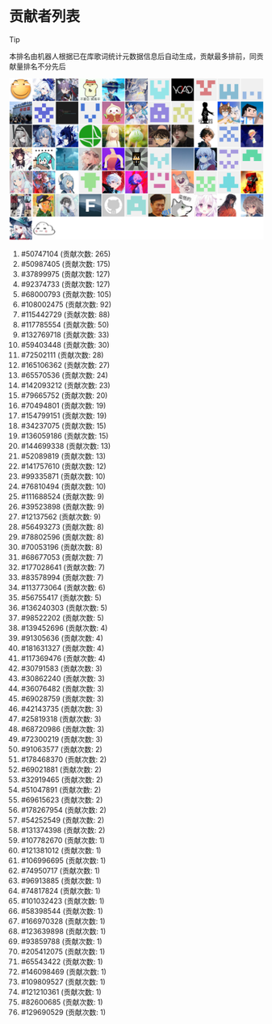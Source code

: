 # 贡献者列表

> [!TIP]
> 本排名由机器人根据已在库歌词统计元数据信息后自动生成，贡献最多排前，同贡献量排名不分先后

![贡献者头像画廊](./CONTRIBUTORS.svg)

1. #50747104 (贡献次数: 265)
2. #50987405 (贡献次数: 175)
3. #37899975 (贡献次数: 127)
4. #92374733 (贡献次数: 127)
5. #68000793 (贡献次数: 105)
6. #108002475 (贡献次数: 92)
7. #115442729 (贡献次数: 88)
8. #117785554 (贡献次数: 50)
9. #132769718 (贡献次数: 33)
10. #59403448 (贡献次数: 30)
11. #72502111 (贡献次数: 28)
12. #165106362 (贡献次数: 27)
13. #65570536 (贡献次数: 24)
14. #142093212 (贡献次数: 23)
15. #79665752 (贡献次数: 20)
16. #70494801 (贡献次数: 19)
17. #154799151 (贡献次数: 19)
18. #34237075 (贡献次数: 15)
19. #136059186 (贡献次数: 15)
20. #144699338 (贡献次数: 13)
21. #52089819 (贡献次数: 13)
22. #141757610 (贡献次数: 12)
23. #99335871 (贡献次数: 10)
24. #76810494 (贡献次数: 10)
25. #111688524 (贡献次数: 9)
26. #39523898 (贡献次数: 9)
27. #12137562 (贡献次数: 9)
28. #56493273 (贡献次数: 8)
29. #78802596 (贡献次数: 8)
30. #70053196 (贡献次数: 8)
31. #68677053 (贡献次数: 7)
32. #177028641 (贡献次数: 7)
33. #83578994 (贡献次数: 7)
34. #113773064 (贡献次数: 6)
35. #56755417 (贡献次数: 5)
36. #136240303 (贡献次数: 5)
37. #98522202 (贡献次数: 5)
38. #139452696 (贡献次数: 4)
39. #91305636 (贡献次数: 4)
40. #181631327 (贡献次数: 4)
41. #117369476 (贡献次数: 4)
42. #30791583 (贡献次数: 3)
43. #30862240 (贡献次数: 3)
44. #36076482 (贡献次数: 3)
45. #69028759 (贡献次数: 3)
46. #42143735 (贡献次数: 3)
47. #25819318 (贡献次数: 3)
48. #68720986 (贡献次数: 3)
49. #72300219 (贡献次数: 3)
50. #91063577 (贡献次数: 2)
51. #178468370 (贡献次数: 2)
52. #69021881 (贡献次数: 2)
53. #32919465 (贡献次数: 2)
54. #51047891 (贡献次数: 2)
55. #69615623 (贡献次数: 2)
56. #178267954 (贡献次数: 2)
57. #54252549 (贡献次数: 2)
58. #131374398 (贡献次数: 2)
59. #107782670 (贡献次数: 1)
60. #121381012 (贡献次数: 1)
61. #106996695 (贡献次数: 1)
62. #74950717 (贡献次数: 1)
63. #96913885 (贡献次数: 1)
64. #74817824 (贡献次数: 1)
65. #101032423 (贡献次数: 1)
66. #58398544 (贡献次数: 1)
67. #166970328 (贡献次数: 1)
68. #123639898 (贡献次数: 1)
69. #93859788 (贡献次数: 1)
70. #205412075 (贡献次数: 1)
71. #65543422 (贡献次数: 1)
72. #146098469 (贡献次数: 1)
73. #109809527 (贡献次数: 1)
74. #121210361 (贡献次数: 1)
75. #82600685 (贡献次数: 1)
76. #129690529 (贡献次数: 1)
